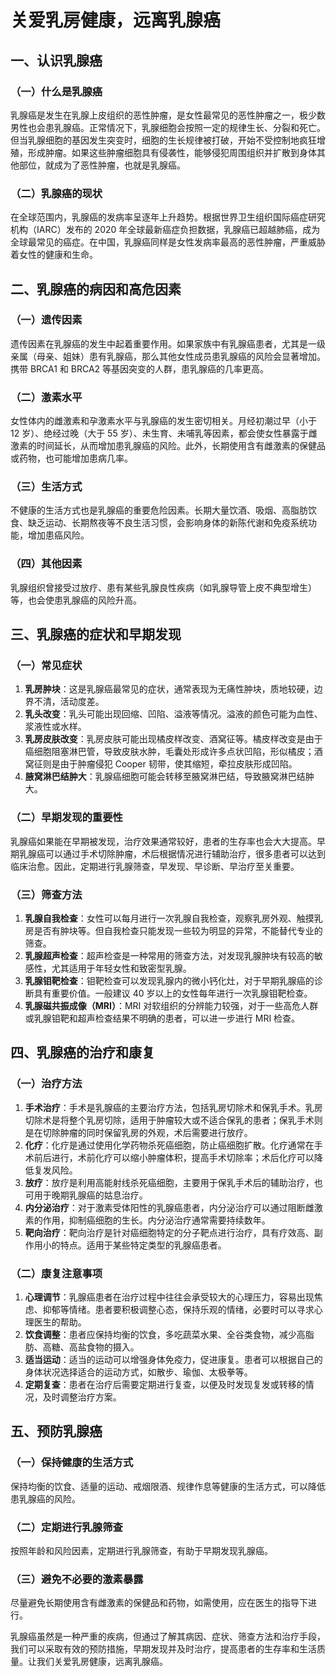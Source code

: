 # 关爱乳房健康，远离乳腺癌

## 一、认识乳腺癌
### （一）什么是乳腺癌
乳腺癌是发生在乳腺上皮组织的恶性肿瘤，是女性最常见的恶性肿瘤之一，极少数男性也会患乳腺癌。正常情况下，乳腺细胞会按照一定的规律生长、分裂和死亡。但当乳腺细胞的基因发生突变时，细胞的生长规律被打破，开始不受控制地疯狂增殖，形成肿瘤。如果这些肿瘤细胞具有侵袭性，能够侵犯周围组织并扩散到身体其他部位，就成为了恶性肿瘤，也就是乳腺癌。

### （二）乳腺癌的现状
在全球范围内，乳腺癌的发病率呈逐年上升趋势。根据世界卫生组织国际癌症研究机构（IARC）发布的 2020 年全球最新癌症负担数据，乳腺癌已超越肺癌，成为全球最常见的癌症。在中国，乳腺癌同样是女性发病率最高的恶性肿瘤，严重威胁着女性的健康和生命。

## 二、乳腺癌的病因和高危因素
### （一）遗传因素
遗传因素在乳腺癌的发生中起着重要作用。如果家族中有乳腺癌患者，尤其是一级亲属（母亲、姐妹）患有乳腺癌，那么其他女性成员患乳腺癌的风险会显著增加。携带 BRCA1 和 BRCA2 等基因突变的人群，患乳腺癌的几率更高。

### （二）激素水平
女性体内的雌激素和孕激素水平与乳腺癌的发生密切相关。月经初潮过早（小于 12 岁）、绝经过晚（大于 55 岁）、未生育、未哺乳等因素，都会使女性暴露于雌激素的时间延长，从而增加患乳腺癌的风险。此外，长期使用含有雌激素的保健品或药物，也可能增加患病几率。

### （三）生活方式
不健康的生活方式也是乳腺癌的重要危险因素。长期大量饮酒、吸烟、高脂肪饮食、缺乏运动、长期熬夜等不良生活习惯，会影响身体的新陈代谢和免疫系统功能，增加患癌风险。

### （四）其他因素
乳腺组织曾接受过放疗、患有某些乳腺良性疾病（如乳腺导管上皮不典型增生）等，也会使患乳腺癌的风险升高。

## 三、乳腺癌的症状和早期发现
### （一）常见症状
1. **乳房肿块**：这是乳腺癌最常见的症状，通常表现为无痛性肿块，质地较硬，边界不清，活动度差。
2. **乳头改变**：乳头可能出现回缩、凹陷、溢液等情况。溢液的颜色可能为血性、浆液性或水样。
3. **乳房皮肤改变**：乳房皮肤可能出现橘皮样改变、酒窝征等。橘皮样改变是由于癌细胞阻塞淋巴管，导致皮肤水肿，毛囊处形成许多点状凹陷，形似橘皮；酒窝征则是由于肿瘤侵犯 Cooper 韧带，使其缩短，牵拉皮肤形成凹陷。
4. **腋窝淋巴结肿大**：乳腺癌细胞可能会转移至腋窝淋巴结，导致腋窝淋巴结肿大。

### （二）早期发现的重要性
乳腺癌如果能在早期被发现，治疗效果通常较好，患者的生存率也会大大提高。早期乳腺癌可以通过手术切除肿瘤，术后根据情况进行辅助治疗，很多患者可以达到临床治愈。因此，定期进行乳腺筛查，早发现、早诊断、早治疗至关重要。

### （三）筛查方法
1. **乳腺自我检查**：女性可以每月进行一次乳腺自我检查，观察乳房外观、触摸乳房是否有肿块等。但自我检查只能发现一些较为明显的异常，不能替代专业的筛查。
2. **乳腺超声检查**：超声检查是一种常用的筛查方法，对发现乳腺肿块有较高的敏感性，尤其适用于年轻女性和致密型乳腺。
3. **乳腺钼靶检查**：钼靶检查可以发现乳腺内的微小钙化灶，对于早期乳腺癌的诊断具有重要价值。一般建议 40 岁以上的女性每年进行一次乳腺钼靶检查。
4. **乳腺磁共振成像（MRI）**：MRI 对软组织的分辨能力较强，对于一些高危人群或乳腺钼靶和超声检查结果不明确的患者，可以进一步进行 MRI 检查。

## 四、乳腺癌的治疗和康复
### （一）治疗方法
1. **手术治疗**：手术是乳腺癌的主要治疗方法，包括乳房切除术和保乳手术。乳房切除术是将整个乳房切除，适用于肿瘤较大或不适合保乳的患者；保乳手术则是在切除肿瘤的同时保留乳房的外观，术后需要进行放疗。
2. **化疗**：化疗是通过使用化学药物杀死癌细胞，防止癌细胞扩散。化疗通常在手术前后进行，术前化疗可以缩小肿瘤体积，提高手术切除率；术后化疗可以降低复发风险。
3. **放疗**：放疗是利用高能射线杀死癌细胞，主要用于保乳手术后的辅助治疗，也可用于晚期乳腺癌的姑息治疗。
4. **内分泌治疗**：对于激素受体阳性的乳腺癌患者，内分泌治疗可以通过阻断雌激素的作用，抑制癌细胞的生长。内分泌治疗通常需要持续数年。
5. **靶向治疗**：靶向治疗是针对癌细胞特定的分子靶点进行治疗，具有疗效高、副作用小的特点。适用于某些特定类型的乳腺癌患者。

### （二）康复注意事项
1. **心理调节**：乳腺癌患者在治疗过程中往往会承受较大的心理压力，容易出现焦虑、抑郁等情绪。患者要积极调整心态，保持乐观的情绪，必要时可以寻求心理医生的帮助。
2. **饮食调整**：患者应保持均衡的饮食，多吃蔬菜水果、全谷类食物，减少高脂肪、高糖、高盐食物的摄入。
3. **适当运动**：适当的运动可以增强身体免疫力，促进康复。患者可以根据自己的身体状况选择适合的运动方式，如散步、瑜伽、太极拳等。
4. **定期复查**：患者在治疗后需要定期进行复查，以便及时发现复发或转移的情况，及时调整治疗方案。

## 五、预防乳腺癌
### （一）保持健康的生活方式
保持均衡的饮食、适量的运动、戒烟限酒、规律作息等健康的生活方式，可以降低患乳腺癌的风险。
### （二）定期进行乳腺筛查
按照年龄和风险因素，定期进行乳腺筛查，有助于早期发现乳腺癌。
### （三）避免不必要的激素暴露
尽量避免长期使用含有雌激素的保健品和药物，如需使用，应在医生的指导下进行。

乳腺癌虽然是一种严重的疾病，但通过了解其病因、症状、筛查方法和治疗手段，我们可以采取有效的预防措施，早期发现并及时治疗，提高患者的生存率和生活质量。让我们关爱乳房健康，远离乳腺癌。 
